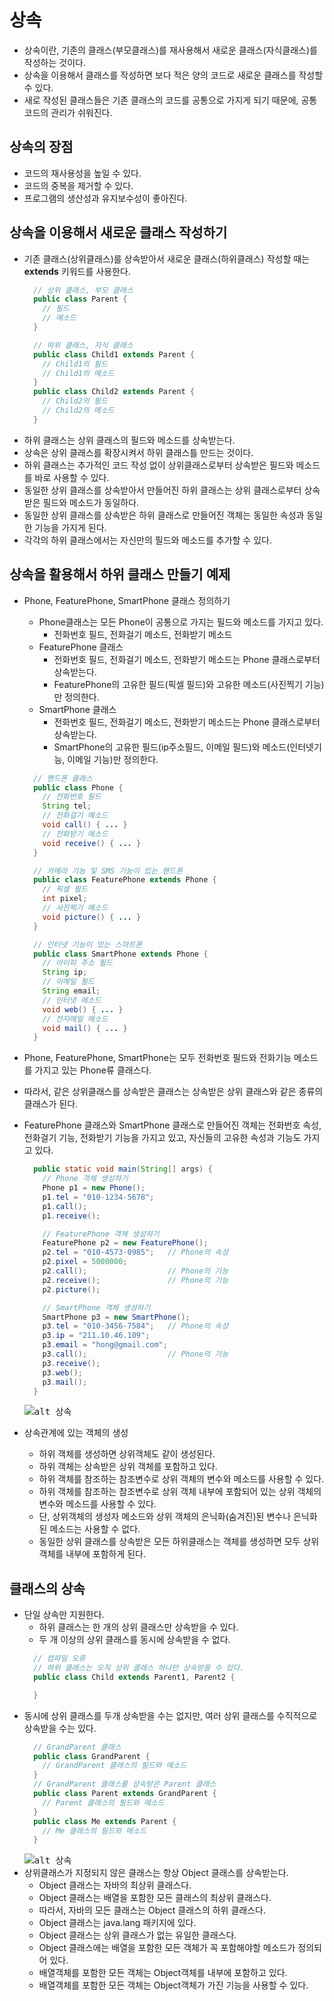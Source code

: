 # 상속
- 상속이란, 기존의 클래스(부모클래스)를 재사용해서 새로운 클래스(자식클래스)를 작성하는 것이다.
- 상속을 이용해서 클래스를 작성하면 보다 적은 양의 코드로 새로운 클래스를 작성할 수 있다.
- 새로 작성된 클래스들은 기존 클래스의 코드를 공통으로 가지게 되기 때문에, 공통코드의 관리가 쉬워진다.

## 상속의 장점
- 코드의 재사용성을 높일 수 있다.
- 코드의 중복을 제거할 수 있다.
- 프로그램의 생산성과 유지보수성이 좋아진다.

## 상속을 이용해서 새로운 클래스 작성하기
- 기존 클래스(상위클래스)를 상속받아서 새로운 클래스(하위클래스) 작성할 때는 **extends** 키워드를 사용한다.
  ```java
    // 상위 클래스, 부모 클래스
    public class Parent {
      // 필드
      // 메소드
    }

    // 하위 클래스, 자식 클래스
    public class Child1 extends Parent {
      // Child1의 필드
      // Child1의 메소드
    }
    public class Child2 extends Parent {
      // Child2의 필드
      // Child2의 메소드
    }
  ```
- 하위 클래스는 상위 클래스의 필드와 메소드를 상속받는다.
- 상속은 상위 클래스를 확장시켜서 하위 클래스틀 만드는 것이다.
- 하위 클래스는 추가적인 코드 작성 없이 상위클래스로부터 상속받은 필드와 메소드를 바로 사용할 수 있다.
- 동일한 상위 클래스를 상속받아서 만들어진 하위 클래스는 상위 클래스로부터 상속받은 필드와 메소드가 동일하다.
- 동일한 상위 클래스를 상속받은 하위 클래스로 만들어진 객체는 동일한 속성과 동일한 기능을 가지게 된다.
- 각각의 하위 클래스에서는 자신만의 필드와 메소드를 추가할 수 있다.

## 상속을 활용해서 하위 클래스 만들기 예제
- Phone, FeaturePhone, SmartPhone 클래스 정의하기
  * Phone클래스는 모든 Phone이 공통으로 가지는 필드와 메소드를 가지고 있다.
    + 전화번호 필드, 전화걸기 메소드, 전화받기 메소드
  * FeaturePhone 클래스
    + 전화번호 필드, 전화걸기 메소드, 전화받기 메소드는 Phone 클래스로부터 상속받는다.
    + FeaturePhone의 고유한 필드(픽셀 필드)와 고유한 메소드(사진찍기 기능)만 정의한다.
  * SmartPhone 클래스
    + 전화번호 필드, 전화걸기 메소드, 전화받기 메소드는 Phone 클래스로부터 상속받는다.
    + SmartPhone의 고유한 필드(ip주소필드, 이메일 필드)와 메소드(인터넷기능, 이메일 기능)만 정의한다.    
  ```java
    // 핸드폰 클래스
    public class Phone {
      // 전화번호 필드
      String tel;
      // 전화걸기 메소드
      void call() { ... }
      // 전화받기 메소드
      void receive() { ... }
    }

    // 카메라 기능 및 SMS 기능이 있는 핸드폰 
    public class FeaturePhone extends Phone {
      // 픽셀 필드
      int pixel;
      // 사진찍기 메소드
      void picture() { ... }
    }

    // 인터넷 기능이 있는 스마트폰
    public class SmartPhone extends Phone {
      // 아이피 주소 필드
      String ip;
      // 이메일 필드
      String email;
      // 인터넷 메소드
      void web() { ... }
      // 전자메일 메소드
      void mail() { ... }
    }
  ```
- Phone, FeaturePhone, SmartPhone는 모두 전화번호 필드와 전화기능 메소드를 가지고 있는 Phone류 클래스다.
- 따라서, 같은 상위클래스를 상속받은 클래스는 상속받은 상위 클래스와 같은 종류의 클래스가 된다.
- FeaturePhone 클래스와 SmartPhone 클래스로 만들어진 객체는 전화번호 속성, 전화걸기 기능, 전화받기 기능을 가지고 있고, 자신들의 고유한 속성과 기능도 가지고 있다.
  ```java
    public static void main(String[] args) {
      // Phone 객체 생성하기
      Phone p1 = new Phone();
      p1.tel = "010-1234-5678";
      p1.call();
      p1.receive();

      // FeaturePhone 객체 생성하기
      FeaturePhone p2 = new FeaturePhone();
      p2.tel = "010-4573-0985";   // Phone의 속성
      p2.pixel = 5000000;       
      p2.call();                  // Phone의 기능
      p2.receive();               // Phone의 기능
      p2.picture();

      // SmartPhone 객체 생성하기
      SmartPhone p3 = new SmartPhone();
      p3.tel = "010-3456-7584";   // Phone의 속성
      p3.ip = "211.10.46.109";
      p3.email = "hong@gmail.com";
      p3.call();                  // Phone의 기능
      p3.receive();
      p3.web();
      p3.mail();
    }
  ```
  <kbd>![alt 상속](/images/java/inheritance1.png)</kbd>

- 상속관계에 있는 객체의 생성
  * 하위 객체를 생성하면 상위객체도 같이 생성된다.
  * 하위 객체는 상속받은 상위 객체를 포함하고 있다.
  * 하위 객체를 참조하는 참조변수로 상위 객체의 변수와 메소드를 사용할 수 있다.
  * 하위 객체를 참조하는 참조변수로 상위 객체 내부에 포함되어 있는 상위 객체의 변수와 메소드를 사용할 수 있다.
  * 단, 상위객체의 생성자 메소드와 상위 객체의 은닉화(숨겨진)된 변수나 은닉화된 메소드는 사용할 수 없다.
  * 동일한 상위 클래스를 상속받은 모든 하위클래스는 객체를 생성하면 모두 상위 객체를 내부에 포함하게 된다.

## 클래스의 상속
- 단일 상속만 지원한다.
  * 하위 클래스는 한 개의 상위 클래스만 상속받을 수 있다.
  * 두 개 이상의 상위 클래스를 동시에 상속받을 수 없다.
  ```java
    // 컴파일 오류
    // 하위 클래스는 오직 상위 클래스 하나만 상속받을 수 있다.
    public class Child extends Parent1, Parent2 {

    }
  ```
- 동시에 상위 클래스를 두개 상속받을 수는 없지만, 여러 상위 클래스를 수직적으로 상속받을 수는 있다.
  ```java
    // GrandParent 클래스
    public class GrandParent {
      // GrandParent 클래스의 필드와 메소드
    }
    // GrandParent 클래스를 상속받은 Parent 클래스
    public class Parent extends GrandParent {
      // Parent 클래스의 필드와 메소드
    }
    public class Me extends Parent {
      // Me 클래스의 필드와 메소드
    }
  ```
  <kbd>![alt 상속](/images/java/inheritance2.png)</kbd>
- 상위클래스가 지정되지 않은 클래스는 항상 Object 클래스를 상속받는다.
  * Object 클래스는 자바의 최상위 클래스다.
  * Object 클래스는 배열을 포함한 모든 클래스의 최상위 클래스다.
  * 따라서, 자바의 모든 클래스는 Object 클래스의 하위 클래스다.
  * Object 클래스는 java.lang 패키지에 있다.
  * Object 클래스는 상위 클래스가 없는 유일한 클래스다.
  * Object 클래스에는 배열을 포함한 모든 객체가 꼭 포함해야할 메소드가 정의되어 있다.
  * 배열객체를 포함한 모든 객체는 Object객체를 내부에 포함하고 있다.
  * 배열객체를 포함한 모든 객체는 Object객체가 가진 기능을 사용할 수 있다. 
